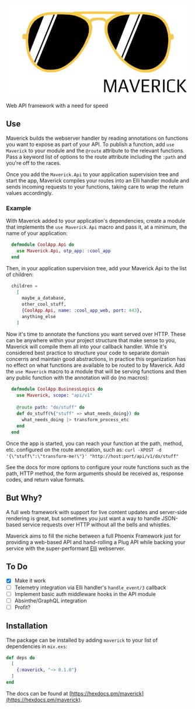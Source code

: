 <img alt="Maverick" height="250px" src="assets/maverick.png?raw=true">

<!-- MDOC !-->

Web API framework with a need for speed

## Use

Maverick builds the webserver handler by reading annotations on functions you want to
expose as part of your API. To publish a function, add `use Maverick` to your module and
the `@route` attribute to the relevant functions. Pass a keyword list of options to the
route attribute including the `:path` and you're off to the races.

Once you add the `Maverick.Api` to your application supervision tree and start the app,
Maverick compiles your routes into an Elli handler module and sends incoming requests
to your functions, taking care to wrap the return values accordingly.

### Example

With Maverick added to your application's dependencies, create a module that implements the
`use Maverick.Api` macro and pass it, at a minimum, the name of your application:

```elixir
  defmodule CoolApp.Api do
    use Maverick.Api, otp_app: :cool_app
  end
```

Then, in your application supervision tree, add your Maverick Api to the list of children:

```elixir
  children =
    [
      maybe_a_database,
      other_cool_stuff,
      {CoolApp.Api, name: :cool_app_web, port: 443},
      anything_else
    ]
```

Now it's time to annotate the functions you want served over HTTP. These can be anywhere within
your project structure that make sense to you, Maverick will compile them all into your callback
handler. While it's considered best practice to structure your code to separate domain concerns
and maintain good abstractions, in practice this organization has no effect on what functions are
available to be routed to by Maverick. Add the `use Maverick` macro to a module that will be
serving functions and then any public function with the annotation will do (no macros):

```elixir
  defmodule CoolApp.BusinessLogics do
    use Maverick, scope: "api/v1"

    @route path: "do/stuff" do
    def do_stuff(%{"stuff" => what_needs_doing}) do
      what_needs_doing |> transform_process_etc
    end
  end
```

Once the app is started, you can reach your function at the path, method, etc. configured on
the route annotation, such as: `curl -XPOST -d '{\"stuff\":\"transform-me!\"}' "http://host:port/api/v1/do/stuff"`

See the docs for more options to configure your route functions such as the path, HTTP method,
the form arguments should be received as, response codes, and return value formats.

<!-- MDOC !-->

## But Why?

A full web framework with support for live content updates and server-side rendering
is great, but sometimes you just want a way to handle JSON-based service requests over
HTTP without all the bells and whistles.

Maverick aims to fill the niche between a full Phoenix Framework just for providing a
web-based API and hand-rolling a Plug API while backing your service with the super-performant
[Elli](https://github.com/elli-lib/elli) webserver.

## To Do
- [X] Make it work
- [ ] Telemetry integration via Elli handler's `handle_event/3` callback
- [ ] Implement basic auth middleware hooks in the API module
- [ ] Absinthe/GraphQL integration
- [ ] Profit?

## Installation

The package can be installed by adding `maverick` to your list of dependencies in `mix.exs`:

```elixir
def deps do
  [
    {:maverick, "~> 0.1.0"}
  ]
end
```

The docs can be found at [https://hexdocs.pm/maverick](https://hexdocs.pm/maverick).
